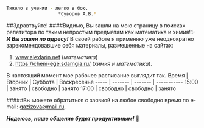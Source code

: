 ```bash
Тяжело в учении - легко в бою.
                   *Суворов А.В.*
```
##Здравтвуйте!
####Видимо, Вы зашли на мою страницу в поисках репетитора по таким непростым предметам как математика и химия!:sparkles:
**_И Вы зашли по адресу!_**
В своей работе я применяю уже неоднократно зарекомендовавшие себя материалы, размещенные на сайтах:
1. www.alexlarin.net (*математика*)
1. https://chem-ege.sdamgia.ru/ (*химия и математика*).

В настоящий момент мое рабочее расписание выглядит так.
Время | Вторник | Суббота | Воскресенье 
----- | ------- | ------- | -----------
15:00 | занято | свободно | занято
17:00 | свободно | свободно | занято

#####Вы можете обратиться с заявкой на любое свободно время по e-mail: gazizova@mail.ru.

**_Надеюсь, наше общение будет продуктивным!_** :pray:




